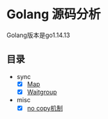 # Golang 源码分析

Golang版本是go1.14.13

## 目录

- sync
	- [x] [Map](./notes/sync/map.md)
	- [x] [Waitgroup](./notes/sync/waitgroup.md)
- misc
	- [x] [no copy机制](./notes/misc/nocopy.md)
